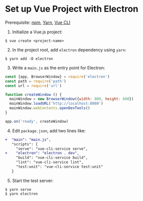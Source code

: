 # Set up Vue Project with Electron

Prerequisite: [npm](https://www.npmjs.com/get-npm), [Yarn](https://yarnpkg.com/en/docs/install#debian-stable), [Vue CLI](https://cli.vuejs.org/)

1. Initialize a Vue.js project:

  ```console
  $ vue create <project-name>
  ```

2. In the project root, add `electron` dependency using `yarn`:

  ```console
  $ yarn add -D electron
  ```
  
3. Write a `main.js` as the entry point for Electron:

  ```javascript
  const {app, BrowserWindow} = require('electron')
  const path = require('path')
  const url = require('url')

  function createWindow () {
    mainWindow = new BrowserWindow({width: 800, height: 600})
    mainWindow.loadURL('http://localhost:8080')
    mainWindow.webContents.openDevTools()
  }

  app.on('ready', createWindow)
  ```

4. Edit `package.json`, add two lines like:


  ```diff
  +  "main": "main.js",
     "scripts": {
       "serve": "vue-cli-service serve",
  +    "electron": "electron . dev",
       "build": "vue-cli-service build",
       "lint": "vue-cli-service lint",
       "test:unit": "vue-cli-service test:unit"
     }
  ```

5. Start the test server:

  ```console
  $ yarn serve
  $ yarn electron
  ```
